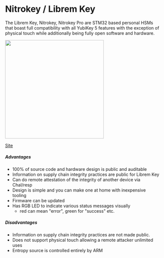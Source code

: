 # Nitrokey / Librem Key

The Librem Key, Nitrokey, Nitrokey Pro are STM32 based personal
HSMs that boast full compatibility with all YubiKey 5 features with the
exception of physical touch while additionally being fully open software and
hardware.

<img src="/img/nitrokey-pro.jpg" width="320px" />

[Site](https://www.nitrokey.com/)

##### Advantages
 * 100% of source code and hardware design is public and auditable
 * Information on supply chain integrity practices are public for Librem Key
 * Can do remote attestation of the integrity of another device via Chal/resp
 * Design is simple and you can make one at home with inexpensive tooling
 * Firmware can be updated
 * Has RGB LED to indicate various status messages visually
   * red can mean "error", green for "success" etc.

##### Disadvantages
 * Information on supply chain integrity practices are not made public.
 * Does not support physical touch allowing a remote attacker unlimited uses
 * Entropy source is controlled entirely by ARM

